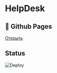 # HelpDesk

## 🔗 Github Pages
[Открыть](https://elizabethKorn.github.io/helpDesk/)

## Status

![Deploy](https://github.com/ElizabethKorn/helpDesk/actions/workflows/deploy.yml/badge.svg)
